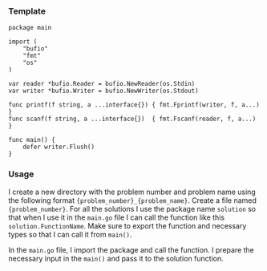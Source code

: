 ### Template
```
package main

import (
	"bufio"
	"fmt"
	"os"
)

var reader *bufio.Reader = bufio.NewReader(os.Stdin)
var writer *bufio.Writer = bufio.NewWriter(os.Stdout)

func printf(f string, a ...interface{}) { fmt.Fprintf(writer, f, a...) }
func scanf(f string, a ...interface{})  { fmt.Fscanf(reader, f, a...) }

func main() {
	defer writer.Flush()
}

```


### Usage
I create a new directory with the problem number and problem name using the following format `{problem_number}_{problem_name}`. Create a file named `{problem_number}`. For all the solutions I use the package name `solution` so that when I use it in the `main.go` file I can call the function like this `solution.FunctionName`. Make sure to export the function and necessary types so that I can call it from `main()`.

In the `main.go` file, I import the package and call the function.  I prepare the necessary input in the `main()` and pass it to the solution function.